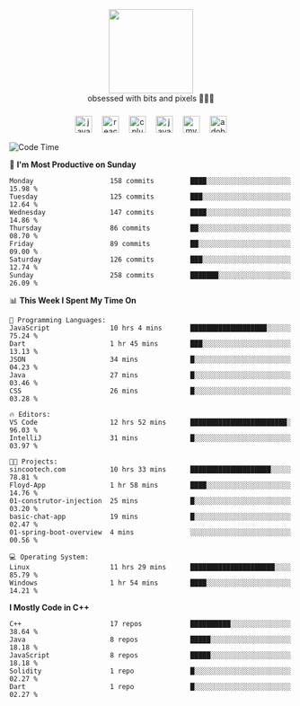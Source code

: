 


  <div align="center">
    
   <img src = "https://i.postimg.cc/W1R4TF4j/d6kpuve-c97567cf-518b-4b86-a271-5c89d88d22f7.gif"  width=150px height=150px />
 </div>

<div align="center">
  obsessed with bits and pixels 🧑‍💻🎨
</div>

  ###
<div align="center">
 <img src="https://cdn.jsdelivr.net/gh/devicons/devicon/icons/javascript/javascript-original.svg" height="30" alt="javascript logo"  />
  <img width="10" />
  <img src="https://cdn.jsdelivr.net/gh/devicons/devicon/icons/react/react-original.svg" height="30" alt="react logo"  />
  <img width="10" />
   <!--<img src="https://cdn.jsdelivr.net/gh/devicons/devicon/icons/nodejs/nodejs-original.svg" height="30" alt="nodejs logo"  />
  <img width="10" />
 <img src="https://cdn.jsdelivr.net/gh/devicons/devicon/icons/flutter/flutter-original.svg" height="30" alt="flutter logo"  />
 <img width="10" />-->
  <img src="https://cdn.jsdelivr.net/gh/devicons/devicon/icons/cplusplus/cplusplus-original.svg" height="30" alt="cpluplus logo"  />
  <img width="10" />
  <img src="https://cdn.jsdelivr.net/gh/devicons/devicon/icons/java/java-original.svg" height="30" alt="java logo"  />
  <img width="10" />
  <img src="https://skillicons.dev/icons?i=mysql" height="30" alt="mysql logo"  />
  <img width="10" />
  <img src="https://skillicons.dev/icons?i=pr" height="30" alt="adobepremierepro logo"  />
</div>

<!--START_SECTION:waka-->
![Code Time](http://img.shields.io/badge/Code%20Time-263%20hrs%201%20min-blue)

📅 **I'm Most Productive on Sunday** 

```text
Monday                   158 commits         ████░░░░░░░░░░░░░░░░░░░░░   15.98 % 
Tuesday                  125 commits         ███░░░░░░░░░░░░░░░░░░░░░░   12.64 % 
Wednesday                147 commits         ████░░░░░░░░░░░░░░░░░░░░░   14.86 % 
Thursday                 86 commits          ██░░░░░░░░░░░░░░░░░░░░░░░   08.70 % 
Friday                   89 commits          ██░░░░░░░░░░░░░░░░░░░░░░░   09.00 % 
Saturday                 126 commits         ███░░░░░░░░░░░░░░░░░░░░░░   12.74 % 
Sunday                   258 commits         ███████░░░░░░░░░░░░░░░░░░   26.09 % 
```


📊 **This Week I Spent My Time On** 

```text
💬 Programming Languages: 
JavaScript               10 hrs 4 mins       ███████████████████░░░░░░   75.24 % 
Dart                     1 hr 45 mins        ███░░░░░░░░░░░░░░░░░░░░░░   13.13 % 
JSON                     34 mins             █░░░░░░░░░░░░░░░░░░░░░░░░   04.23 % 
Java                     27 mins             █░░░░░░░░░░░░░░░░░░░░░░░░   03.46 % 
CSS                      26 mins             █░░░░░░░░░░░░░░░░░░░░░░░░   03.28 % 

🔥 Editors: 
VS Code                  12 hrs 52 mins      ████████████████████████░   96.03 % 
IntelliJ                 31 mins             █░░░░░░░░░░░░░░░░░░░░░░░░   03.97 % 

🐱‍💻 Projects: 
sincootech.com           10 hrs 33 mins      ████████████████████░░░░░   78.81 % 
Floyd-App                1 hr 58 mins        ████░░░░░░░░░░░░░░░░░░░░░   14.76 % 
01-construtor-injection  25 mins             █░░░░░░░░░░░░░░░░░░░░░░░░   03.20 % 
basic-chat-app           19 mins             █░░░░░░░░░░░░░░░░░░░░░░░░   02.47 % 
01-spring-boot-overview  4 mins              ░░░░░░░░░░░░░░░░░░░░░░░░░   00.56 % 

💻 Operating System: 
Linux                    11 hrs 29 mins      █████████████████████░░░░   85.79 % 
Windows                  1 hr 54 mins        ████░░░░░░░░░░░░░░░░░░░░░   14.21 % 
```

**I Mostly Code in C++** 

```text
C++                      17 repos            ██████████░░░░░░░░░░░░░░░   38.64 % 
Java                     8 repos             █████░░░░░░░░░░░░░░░░░░░░   18.18 % 
JavaScript               8 repos             █████░░░░░░░░░░░░░░░░░░░░   18.18 % 
Solidity                 1 repo              █░░░░░░░░░░░░░░░░░░░░░░░░   02.27 % 
Dart                     1 repo              █░░░░░░░░░░░░░░░░░░░░░░░░   02.27 % 
```




<!--END_SECTION:waka-->
